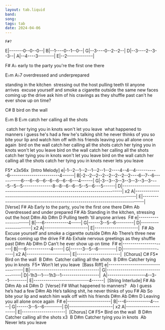 ```yaml
---
layout: tab.liquid
band:
song:
tags: tab
date: 2024-04-06
---
```

    F#?
E|-------0--0--0--|
B|--1----0--1--0--|
G|--3----0--2--2--|
D|--3----2--3--3--|
A|--4----3--------|
E|--2-------------|  



F#				A♭
early to the party you're the first one there


E♭m				A♭7
overdressed and underprepared 


standing in the kitchen
 stressing out the host pulling teeth til anyone arrives  excuse yourself and smoke a cigarette outside the same new faces coming up the drive ask him of his cravings as they shuffle past can't he ever show up on time? 

C#		B bird on the wall

E♭m		B		E♭m catch her calling all the shots

 catch her tying you in knots won't let you leave  what happened to manners i guess he's had a few he's talking shit he never thinks of you so bite your lip and watch him off with his friends leaving you all alone once again  bird on the wall catch her calling all the shots catch her tying you in knots won't let you leave bird on the wall catch her calling all the shots catch her tying you in knots won't let you leave bird on the wall catch her calling all the shots catch her tying you in knots never lets you leave





F5* x3x56x  [Intro Melody] e|-1--2--1--2--1--2--1--2----4--4--4-----------6-------------------------4------| B|-2--2--2--2--2--2--2--2----6--7--6-----------6---6--6--6--6--6--6--6---4------| G|-3--3--3--3--3--3--3--3----5--5--5---------------8--8--6--6--5--5--6---5------| D|------------------------------------------------------------------------------|     x2 A|------------------------------------------------------------------------------| E|------------------------------------------------------------------------------|  [Verse] F#                              Ab Early to the party, you’re the first one there D#m                       Ab Overdressed and under prepared F#                                 Ab Standing in the kitchen, stressing out the host D#m                         Ab      D#m  D Pulling teeth ’til anyone arrives  F# e|----------------------| B|---6------------4-----| G|------3--5--6---------| D|----------------------|     x2 A|----------------------| E|----------------------|  F#                               Ab Excuse yourself and smoke a cigarette outside D#m                                     Ab There’s three new faces coming up the drive F#                                  Ab Exhale nervous greetings as they shuffle past D#m                       Ab        D#m   D Can’t he ever show up on time  F# e|----------------------| B|---6------------4-----| G|------3--5--6---------| D|----------------------|     x2 A|----------------------| E|----------------------|  [Chorus] C#               F5* Bird on the wall           B                   D#m            Catcher calling all the shots           B                   D#m Catcher tying you in knots                F5* Won’t let you leave  [Bass Riff] e|-----------------------------------| B|-----------------------------------| G|-----------------------------------| D|-1h3--1---1h3--1-------------------|   A|-------------------4--3--1---------| E|----------------------------4------|  [String Interlude] F#  Ab  D#m  Ab  x4   D#m  D  [Verse] F# What happened to manners?                     Ab I guess he’s had a few D#m                                   Ab He’s talking shit, he never thinks of you F#                                           Ab So bite your lip and watch him walk off with his friends D#m                         Ab    D#m  D Leaving you all alone once again  F# e|----------------------| B|---6------------4-----| G|------3--5--6---------| D|----------------------|     x2 A|----------------------| E|----------------------|  [Chorus] C#             F5* Bird on the wall            B             D#m   Catcher calling all the shots  x3           B             D#m Catcher tying you in knots                   Ab      Never lets you leave

